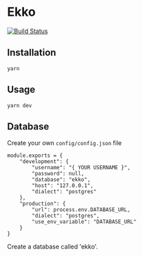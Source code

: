 # Ekko

[![Build Status](https://travis-ci.org/Ekko-site/ekko.svg?branch=master)](https://travis-ci.org/Ekko-site/ekko)

## Installation

`yarn`

## Usage

`yarn dev`


## Database

Create your own `config/config.json` file

```
module.exports = {
    "development": {
        "username": "{ YOUR USERNAME }",
        "password": null,
        "database": "ekko",
        "host": "127.0.0.1",
        "dialect": "postgres"
    },
    "production": {
        "url": process.env.DATABASE_URL,
        "dialect": "postgres",
        "use_env_variable": "DATABASE_URL"
    }
}
```


Create a database called 'ekko'.
